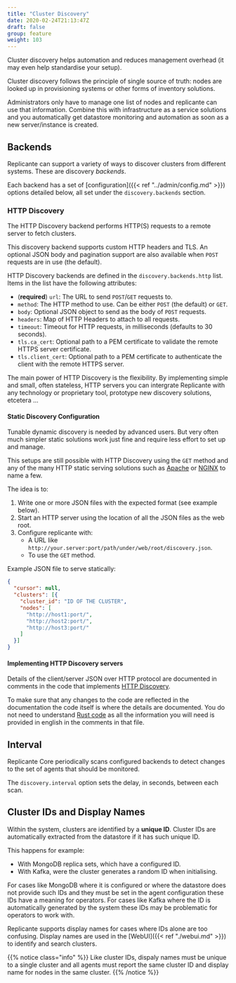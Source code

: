 ```yaml
---
title: "Cluster Discovery"
date: 2020-02-24T21:13:47Z
draft: false
group: feature
weight: 103
---
```


Cluster discovery helps automation and reduces management overhead
(it may even help standardise your setup).

Cluster discovery follows the principle of single source of truth: nodes are looked up in
provisioning systems or other forms of inventory solutions.

Administrators only have to manage one list of nodes and replicante can use that information.
Combine this with infrastructure as a service solutions and you automatically get datastore
monitoring and automation as soon as a new server/instance is created.


## Backends
Replicante can support a variety of ways to discover clusters from different systems.
These are discovery *backends*.

Each backend has a set of [configuration]({{< ref "../admin/config.md" >}}) options detailed below,
all set under the `discovery.backends` section.


### HTTP Discovery
The HTTP Discovery backend performs HTTP(S) requests to a remote server to fetch clusters.

This discovery backend supports custom HTTP headers and TLS.
An optional JSON body and pagination support are also available when
`POST` requests are in use (the default).

HTTP Discovery backends are defined in the `discovery.backends.http` list.
Items in the list have the following attributes:

  * (**required**) `url`: The URL to send `POST`/`GET` requests to.
  * `method`: The HTTP method to use. Can be either `POST` (the default) or `GET`.
  * `body`: Optional JSON object to send as the body of `POST` requests.
  * `headers`: Map of HTTP Headers to attach to all requests.
  * `timeout`: Timeout for HTTP requests, in milliseconds (defaults to 30 seconds).
  * `tls.ca_cert`: Optional path to a PEM certificate to validate the remote HTTPS server certificate.
  * `tls.client_cert`: Optional path to a PEM certificate to authenticate the client with the remote HTTPS server.

The main power of HTTP Discovery is the flexibility.
By implementing simple and small, often stateless, HTTP servers you can intergrate Replicante
with any technology or proprietary tool, prototype new discovery solutions, etcetera ...

#### Static Discovery Configuration
Tunable dynamic discovery is needed by advanced users.
But very often much simpler static solutions work just fine and
require less effort to set up and manage.

This setups are still possible with HTTP Discovery using the `GET` method and
any of the many HTTP static serving solutions such as
[Apache](https://httpd.apache.org/) or [NGINX](https://www.nginx.com/) to name a few.

The idea is to:

  1. Write one or more JSON files with the expected format (see example below).
  2. Start an HTTP server using the location of all the JSON files as the web root.
  3. Configure replicante with:
     * A URL like `http://your.server:port/path/under/web/root/discovery.json`.
     * To use the `GET` method.

Example JSON file to serve statically:
```json
{
  "cursor": null,
  "clusters": [{
    "cluster_id": "ID OF THE CLUSTER",
    "nodes": [
      "http://host1:port/",
      "http://host2:port/",
      "http://host3:port/"
    ]
  }]
}
```

#### Implementing HTTP Discovery servers
Details of the client/server JSON over HTTP protocol are documented in comments in the code that implements
[HTTP Discovery](https://github.com/replicante-io/replicante/blob/master/cluster/discovery/src/backends/http.rs).

To make sure that any changes to the code are reflected in the documentation
the code itself is where the details are documented.
You do not need to understand [Rust code](https://www.rust-lang.org/) as all the
information you will need is provided in english in the comments in that file.


## Interval
Replicante Core periodically scans configured backends to detect changes to the
set of agents that should be monitored.

The `discovery.interval` option sets the delay, in seconds, between each scan.


## Cluster IDs and Display Names
Within the system, clusters are identified by a **unique ID**.
Cluster IDs are automatically extracted from the datastore if it has such unique ID.

This happens for example:

  * With MongoDB replica sets, which have a configured ID.
  * With Kafka, were the cluster generates a random ID when initialising.

For cases like MongoDB where it is configured or where the datastore does not provide such
IDs and they must be set in the agent configuration these IDs have a meaning for operators.
For cases like Kafka where the ID is automatically generated by the system
these IDs may be problematic for operators to work with.

Replicante supports display names for cases where IDs alone are too confusing.
Display names are used in the [WebUI]({{< ref "./webui.md" >}}) to identify and search clusters.

{{% notice class="info" %}}
Like cluster IDs, dispaly names must be unique to a single cluster and all agents
must report the same cluster ID and display name for nodes in the same cluster.
{{% /notice %}}
